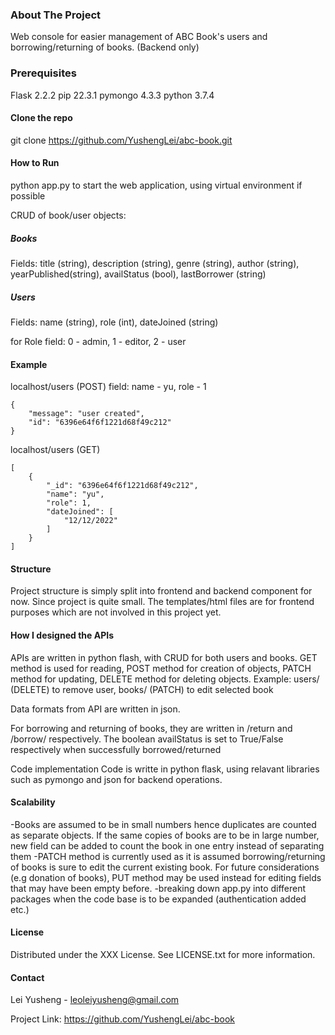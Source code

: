 ### About The Project

Web console for easier management of ABC Book's users and borrowing/returning of books.
(Backend only)

### Prerequisites
Flask              2.2.2
pip                22.3.1
pymongo            4.3.3
python             3.7.4

#### Clone the repo
git clone https://github.com/YushengLei/abc-book.git

#### How to Run
python app.py to start the web application, using virtual environment if possible

CRUD of book/user objects:

##### Books
Fields: title (string), description (string), genre (string), author (string), yearPublished(string), availStatus (bool), lastBorrower (string)

##### Users
Fields: name (string), role (int), dateJoined (string)

for Role field: 0 - admin, 1 - editor, 2 - user

#### Example
localhost/users (POST)
field: name - yu, role - 1
```
{
    "message": "user created",
    "id": "6396e64f6f1221d68f49c212"
}
```
localhost/users (GET)
```
[
    {
        "_id": "6396e64f6f1221d68f49c212",
        "name": "yu",
        "role": 1,
        "dateJoined": [
            "12/12/2022"
        ]
    }
]
```
#### Structure
Project structure is simply split into frontend and backend component for now. Since project is quite small. The templates/html files are for frontend purposes which are not involved in this project yet.

#### How I designed the APIs
APIs are written in python flash, with CRUD for both users and books. GET method is used for reading, POST method for creation of objects, PATCH method for updating, DELETE method for deleting objects.
Example: users/<idx> (DELETE) to remove user, books/<idx> (PATCH) to edit selected book

Data formats from API are written in json.

For borrowing and returning of books, they are written in /return<idx> and /borrow/<idx>  respectively. The boolean availStatus is set to True/False respectively when successfully borrowed/returned

Code implementation
Code is writte in python flask, using relavant libraries such as pymongo and json for backend operations.

#### Scalability

-Books are assumed to be in small numbers hence duplicates are counted as separate objects. If the same copies of books are to be in large number, new field can be added to count the book in one entry instead of separating them
-PATCH method is currently used as it is assumed borrowing/returning of books is sure to edit the current existing book. For future considerations (e.g donation of books), PUT method may be used instead for editing fields that may have been empty before.
-breaking down app.py into different packages when the code base is to be expanded (authentication added etc.)

#### License
Distributed under the XXX License. See LICENSE.txt for more information.

#### Contact
Lei Yusheng - leoleiyusheng@gmail.com

Project Link: https://github.com/YushengLei/abc-book
